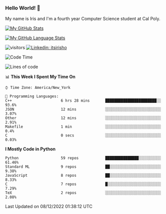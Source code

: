 ### Hello World! 👋

My name is Iris and I'm a fourth year Computer Science student at Cal Poly. 


[![My GitHub Stats](https://github-readme-stats.vercel.app/api?username=sleepyStick&show_icons=true&&count_private=true&include_all_commits=true&theme=buefy)]()

[![My GitHub Language Stats](https://github-readme-stats.vercel.app/api/top-langs/?username=sleepyStick&langs_count=5&theme=buefy)]()

![visitors](https://visitor-badge.glitch.me/badge?page_id=sleepyStick.sleepyStick)
[![Linkedin: itsirisho](https://img.shields.io/badge/-itsirisho-informational?style=flat-square&logo=Linkedin&logoColor=white&link=https://www.linkedin.com/in/itsirisho/)](https://www.linkedin.com/in/itsirisho/)

<!--START_SECTION:waka-->
![Code Time](http://img.shields.io/badge/Code%20Time-396%20hrs%2024%20mins-blue)

![Lines of code](https://img.shields.io/badge/From%20Hello%20World%20I%27ve%20Written-22%20Million%20lines%20of%20code-blue)

📊 **This Week I Spent My Time On** 

```text
⌚︎ Time Zone: America/New_York

💬 Programming Languages: 
C++                      6 hrs 28 mins       ███████████████████████░░   93.6% 
JSON                     12 mins             ░░░░░░░░░░░░░░░░░░░░░░░░░   3.07% 
Other                    12 mins             ░░░░░░░░░░░░░░░░░░░░░░░░░   2.91% 
Makefile                 1 min               ░░░░░░░░░░░░░░░░░░░░░░░░░   0.4% 
C                        0 secs              ░░░░░░░░░░░░░░░░░░░░░░░░░   0.03%

```

**I Mostly Code in Python** 

```text
Python                   59 repos            ███████████████░░░░░░░░░░   61.46% 
Standard ML              9 repos             ██░░░░░░░░░░░░░░░░░░░░░░░   9.38% 
JavaScript               8 repos             ██░░░░░░░░░░░░░░░░░░░░░░░   8.33% 
C                        7 repos             █░░░░░░░░░░░░░░░░░░░░░░░░   7.29% 
TeX                      2 repos             ░░░░░░░░░░░░░░░░░░░░░░░░░   2.08%

```



 Last Updated on 08/12/2022 01:38:12 UTC
<!--END_SECTION:waka-->

<!--
**konanyuta/konanyuta** is a ✨ _special_ ✨ repository because its `README.md` (this file) appears on your GitHub profile.

Here are some ideas to get you started:

- 🔭 I’m currently working on ...
- 🌱 I’m currently learning ...
- 👯 I’m looking to collaborate on ...
- 🤔 I’m looking for help with ...
- 💬 Ask me about ...
- 📫 How to reach me: ...
- 😄 Pronouns: ...
- ⚡ Fun fact: ...
-->
